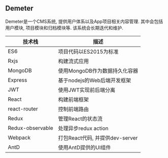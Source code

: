 Demeter
---

Demeter是一个CMS系统, 提供用户体系以及App项目相关内容管理. 其中会包括用户模块, 项目模块和归档模块等. 该系统会长期迭代和维护.

| 技术栈 | 描述 |
| --- | ---------- |
| ES6 | 项目代码以ES2015为标准 |
| Rxjs | 构建流式应用 |
| MongoDB | 使用MongoDB作为数据持久化容器 |
| Express | 基于nodejs的Web后端开发框架 |
| JWT | 使用JWT实现前后端分离 |
| React | 构建前端框架 |
| react-router | 控制前端路由 |
| Redux | 管理React的状态流 |
| Redux-observable | 处理异步redux action |
| Webpack | 打包React代码, 并提供dev-server |
| AntD | 使用AntD提供的UI组件 |